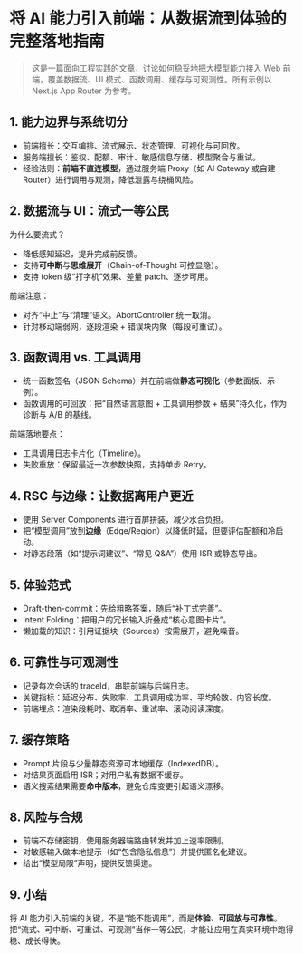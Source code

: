 # 将 AI 能力引入前端：从数据流到体验的完整落地指南

> 这是一篇面向工程实践的文章，讨论如何稳妥地把大模型能力接入 Web 前端，覆盖数据流、UI 模式、函数调用、缓存与可观测性。所有示例以 Next.js App Router 为参考。

## 1. 能力边界与系统切分

- 前端擅长：交互编排、流式展示、状态管理、可视化与可回放。
- 服务端擅长：鉴权、配额、审计、敏感信息存储、模型聚合与重试。
- 经验法则：**前端不直连模型**，通过服务端 Proxy（如 AI Gateway 或自建 Router）进行调用与观测，降低泄露与绕桶风险。

## 2. 数据流与 UI：流式一等公民

为什么要流式？
- 降低感知延迟，提升完成前反馈。
- 支持**可中断**与**思维展开**（Chain-of-Thought 可控显隐）。
- 支持 token 级“打字机”效果、差量 patch、逐步可用。

前端注意：
- 对齐“中止”与“清理”语义。AbortController 统一取消。
- 针对移动端弱网，逐段渲染 + 错误块内聚（每段可重试）。

## 3. 函数调用 vs. 工具调用

- 统一函数签名（JSON Schema）并在前端做**静态可视化**（参数面板、示例）。
- 函数调用的可回放：把“自然语言意图 + 工具调用参数 + 结果”持久化，作为诊断与 A/B 的基线。

前端落地要点：
- 工具调用日志卡片化（Timeline）。
- 失败重放：保留最近一次参数快照，支持单步 Retry。

## 4. RSC 与边缘：让数据离用户更近

- 使用 Server Components 进行首屏拼装，减少水合负担。
- 把“模型调用”放到**边缘**（Edge/Region）以降低时延，但要评估配额和冷启动。
- 对静态段落（如“提示词建议”、“常见 Q&A”）使用 ISR 或静态导出。

## 5. 体验范式

- Draft-then-commit：先给粗略答案，随后“补丁式完善”。
- Intent Folding：把用户的冗长输入折叠成“核心意图卡片”。
- 懒加载的知识：引用证据块（Sources）按需展开，避免噪音。

## 6. 可靠性与可观测性

- 记录每次会话的 traceId，串联前端与后端日志。
- 关键指标：延迟分布、失败率、工具调用成功率、平均轮数、内容长度。
- 前端埋点：渲染段耗时、取消率、重试率、滚动阅读深度。

## 7. 缓存策略

- Prompt 片段与少量静态资源可本地缓存（IndexedDB）。
- 对结果页面启用 ISR；对用户私有数据不缓存。
- 语义搜索结果需要**命中版本**，避免仓库变更引起语义漂移。

## 8. 风险与合规

- 前端不存储密钥，使用服务器端路由转发并加上速率限制。
- 对敏感输入做本地提示（如“包含隐私信息”）并提供匿名化建议。
- 给出“模型局限”声明，提供反馈渠道。

## 9. 小结

将 AI 能力引入前端的关键，不是“能不能调用”，而是**体验、可回放与可靠性**。把“流式、可中断、可重试、可观测”当作一等公民，才能让应用在真实环境中跑得稳、成长得快。
